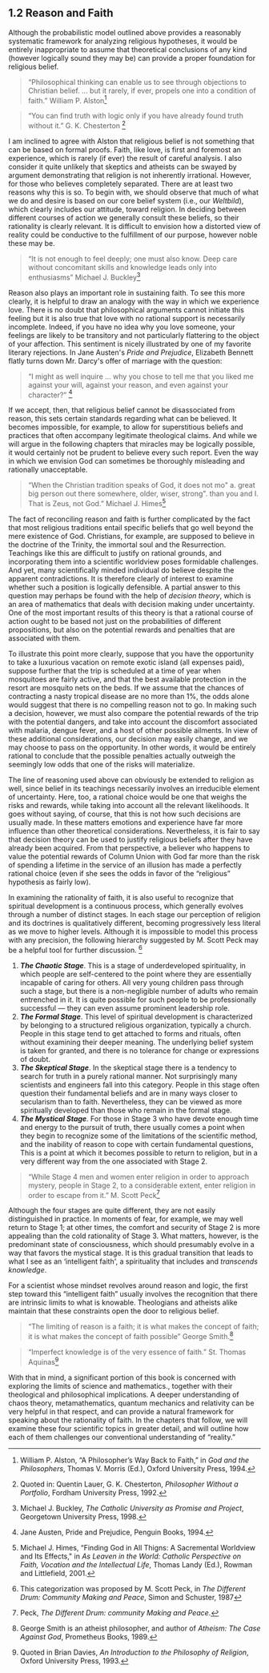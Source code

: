 ## 1.2 Reason and Faith

Although the probabilistic model outlined above provides a reasonably systematic framework for analyzing religious hypotheses, it would be entirely inappropriate to assume that theoretical conclusions of any kind (however logically sound they may be) can provide a proper foundation for religious belief.

> “Philosophical thinking can enable us to see through objections to Christian belief. ... but it rarely, if ever, propels one into a condition of faith.” William P. Alston[^13]

> “You can find truth with logic only if you have already found truth without it.” G. K. Chesterton [^14]

I am inclined to agree with Alston that religious belief is not something that can be based on formal proofs. Faith, like love, is first and foremost an experience, which is rarely (if ever) the result of careful analysis. I also consider it quite unlikely that skeptics and atheists can be swayed by argument demonstrating that religion is not inherently irrational. However, for those who believes completely separated. There are at least two reasons why this is so. To begin with, we should observe that much of what we do and desire is based on our core belief system (i.e., our *Weltbild*), which clearly includes our attitude, toward religion. In deciding between different courses of action we generally consult these beliefs, so their rationality is clearly relevant. It is difficult to envision how a distorted view of reality could be conductive to the fulfillment of our purpose, however noble these may be.

> “It is not enough to feel deeply; one must also know. Deep care without concomitant skills and knowledge leads only into enthusiasms” Michael J. Buckley[^15]

Reason also plays an important role in sustaining faith. To see this more  clearly, it is helpful to draw an analogy with the way in which we experience love. There is no doubt that philosophical arguments cannot initiate this  feeling but it is also true that love with no rational support is necessarily incomplete. Indeed, if you have no idea why you love someone, your feelings are likely to be transitory and not particularly flattering to the object of your affection. This sentiment is nicely illustrated by one of my favorite literary rejections. In Jane Austen's *Pride and Prejudice*, Elizabeth Bennett flatly turns down Mr. Darcy's offer of marriage with the question:

> “I might as well inquire ... why you chose to tell me that you liked me against your will, against your reason, and even against your character?” [^16]

If we accept, then, that religious belief cannot be disassociated from reason, this sets certain standards regarding what can be believed. It becomes impossible, for example, to allow for superstitious beliefs and practices that often accompany legitimate theological claims. And while we will argue in the following chapters that miracles may be logically possible, it would certainly not be prudent to believe every such report. Even the way in which we envision God can sometimes be thoroughly misleading and rationally unacceptable.

> “When the Christian tradition speaks of God, it does not mo" a. great big person out there somewhere, older, wiser, strong". than you and I. That is Zeus, not God.” Michael J. Himes[^17]

The fact of reconciling reason and faith is further complicated by the fact that most religious traditions entail specific beliefs that go well beyond the mere existence of God. Christians, for example, are supposed to believe in the doctrine of the Trinity, the immortal soul and the Resurrection. Teachings like this are difficult to justify on rational grounds, and incorporating them into a scientific worldview poses formidable challenges. And yet, many scientifically minded individual do believe despite the apparent  contradictions. It is therefore clearly of interest to examine whether such a position is logically defensible. A partial answer to this question may perhaps be found with the help of *decision theory*, which is an area of mathematics that deals with decision making under uncertainty. One of the most important results of this theory is that a rational course of action ought to be based not just on the probabilities of different propositions, but also on the potential rewards and penalties that are associated with them.

To illustrate this point more clearly, suppose that you have the opportunity to take a luxurious vacation on remote exotic island (all expenses paid), suppose further that the trip is scheduled at a time of year when mosquitoes are fairly active, and that the best available protection in the resort are mosquito nets on the beds. If we assume that the chances of contracting a nasty tropical disease are no more than 1%, the odds alone would suggest that there is no compelling reason not to go. In making such a decision, however, we must also compare the potential rewards of the trip with the potential dangers, and take into account the discomfort associated with malaria, dengue fever, and a host of other possible ailments. In view of these additional considerations, our decision may easily change, and we may choose to pass on the opportunity. In other words, it would be entirely rational to conclude that the possible penalties actually outweigh the seemingly low odds that one of the risks will materialize.

The line of reasoning used above can obviously be extended to religion as well, since belief in its teachings necessarily involves an irreducible element of uncertainty. Here, too, a rational choice would be one that weighs the risks and rewards, while taking into account all the relevant likelihoods. It goes without saying, of course, that this is not how such decisions are usually made. In these matters emotions and experience have far more influence than other theoretical considerations. Nevertheless, it is fair to say that decision theory can be used to justify religious beliefs after they have already been acquired. From that perspective, a believer who happens to value the potential rewards of Column Union with God far more than the risk of spending a lifetime in the service of an illusion has made a perfectly rational choice (even if she sees the odds in favor of the “religious” hypothesis as fairly low).

In examining the rationality of faith, it is also useful to recognize that spiritual development is a continuous process, which generally evolves through a number of distinct stages. In each stage our perception of religion and its doctrines is qualitatively different, becoming progressively less literal as we move to higher levels. Although it is impossible to model this process with any precision, the following hierarchy suggested by M. Scott Peck may be a helpful tool for further discussion. [^18]

1. *__The Chaotic Stage__*. This is a stage of underdeveloped spirituality, in which people are self-centered to the point where they are essentially incapable of caring for others. All very young children pass through such a stage, but there is a non-negligible number of adults who remain entrenched in it. It is quite possible for such people to be professionally successful — they can even assume prominent leadership role.
2. *__The Formal Stage__*. This level of spiritual development is characterized by belonging to a structured religious organization, typically a church. People in this stage tend to get attached to forms and rituals, often without examining their deeper meaning. The underlying belief system is taken for granted, and there is no tolerance for change or expressions of doubt.
3. *__The Skeptical Stage__*. In the skeptical stage there is a tendency to search for truth in a purely rational manner. Not surprisingly many scientists and engineers fall into this category. People in this stage often question their fundamental beliefs and are in many ways closer to secularism than to faith. Nevertheless, they can be viewed as more spiritually developed than those who remain in the formal stage.
4. *__The Mystical Stage__*. For those in Stage 3 who have devote enough time and energy to the pursuit of truth, there usually comes a point when they begin to recognize some of the limitations of the scientific method, and the  inability of reason to cope with certain fundamental questions, This is a point at which it becomes possible to return to religion, but in a very different way from the one associated with Stage 2.

> “While Stage 4 men and women enter religion in order to approach mystery, people in Stage 2, to a considerable extent, enter religion in order to escape from it.” M. Scott Peck[^19]

Although the four stages are quite different, they are not easily distinguished in practice. In moments of fear, for example, we may well return to Stage 1; at other times, the comfort and security of Stage 2 is more appealing than the cold rationality of Stage 3. What matters, however, is the predominant state of consciousness, which should presumably evolve in a way that favors the mystical stage. It is this gradual transition that leads to what I see as an ‘intelligent faith', a spirituality that includes and *transcends knowledge*.

For a scientist whose mindset revolves around reason and logic, the first step toward this “intelligent faith” usually involves the recognition that there are intrinsic limits to what is knowable. Theologians and atheists alike maintain that these constraints open the door to religious belief.

> “The limiting of reason is a faith; it is what makes the concept of faith; it is what makes the concept of faith possible” George Smith.[^20]

> “Imperfect knowledge is of the very essence of faith.”  St. Thomas Aquinas[^21]

With that in mind, a significant portion of this book is concerned with exploring the limits of science and mathematics., together with their theological and philosophical implications. A deeper understanding of chaos theory, metamathematics, quantum mechanics and relativity can be very helpful in that respect, and can provide a natural framework for speaking about the rationality of faith. In the chapters that follow, we will examine these four scientific topics in greater detail, and will outline how each of them challenges our conventional understanding of “reality.”

[^13]: William P. Alston, “A Philosopher’s Way Back to Faith,” in *God and the Philosophers*, Thomas V. Morris (Ed.), Oxford University Press, 1994.
[^14]: Quoted in: Quentin Lauer, G. K. Chesterton, *Philosopher Without a Portfolio*, Fordham University Press, 1992.
[^15]: Michael J. Buckley, *The Catholic University as Promise and Project*, Georgetown University Press, 1998.
[^16]: Jane Austen, Pride and Prejudice, Penguin Books, 1994.
[^17]: Michael J. Himes, “Finding God in All Thigns: A Sacremental Worldview and Its Effects," in *As Leaven in the World: Catholic Perspective on Faith, Vocation and the Intellectual Life*, Thomas Landy (Ed.), Rowman and Littlefield, 2001.
[^18]: This categorization was proposed by M. Scott Peck, in *The Different Drum: Community Making and Peace*, Simon and Schuster, 1987
[^19]: Peck, *The Different Drum: community Making and Peace*.
[^20]: George Smith is an atheist philosopher, and author of *Atheism: The Case Against God*, Prometheus Books, 1989.
[^21]: Quoted in Brian Davies, *An Introduction to the Philosophy of Religion*, Oxford University Press, 1993.
